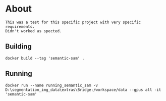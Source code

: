 # About

    This was a test for this specific project with very specific requirements.
    Didn't worked as spected.

## Building

    docker build --tag 'semantic-sam' .

## Running

    docker run --name running_semantic_sam -v D:\segmentation_img_data\extras\Bridge:/workspace/data --gpus all -it 'semantic-sam'